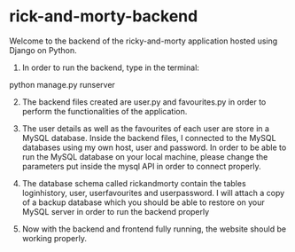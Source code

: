 # rick-and-morty-backend

Welcome to the backend of the ricky-and-morty application hosted using Django on Python.

1. In order to run the backend, type in the terminal:

python manage.py runserver

2. The backend files created are user.py and favourites.py in order to perform the functionalities of the application. 

3. The user details as well as the favourites of each user are store in a MySQL database. Inside the backend files, I connected
to the MySQL databases using my own host, user and password. In order to be able to run the MySQL database on your local machine,
please change the parameters put inside the mysql API in order to connect properly.

4. The database schema called rickandmorty contain the tables loginhistory, user, userfavourites and userpassword. I will attach 
a copy of a backup database which you should be able to restore on your MySQL server in order to run the backend properly

5. Now with the backend and frontend fully running, the website should be working properly.